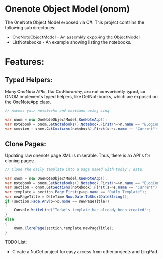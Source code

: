 Onenote Object Model (onom)
====

The OneNote Object Model exposed via C#. This project contains the following sub directories:

* OneNoteObjectModel - An assembly exposing the ObjectModel
* ListNotebooks - An example showing listing the notebooks. 

Features:
==========

Typed Helpers:
----------------
Many OneNote APIs, like GetHierarchy, are not conveniently typed, so ONOM implements typed helpers, like GetNotebooks, which are exposed on the OneNoteApp class. 

```csharp
// Access your notebooks and sections using Linq

var onom = new OneNoteObjectModel.OneNoteApp();
var notebook = onom.GetNotebooks().Notebook.First(n=>n.name == "BlogContentAndResearch");
var section = onom.GetSections(notebook).First(s=>s.name == "Current");
```

Clone Pages:
----------------
Updating raw onenote page XML is miserable.  Thus, there is an API's for cloning pages:

```csharp
// Clone the daily template into a page named with today's date.

var onom = new OneNoteObjectModel.OneNoteApp();
var notebook = onom.GetNotebooks().Notebook.First(n=>n.name == "BlogContentAndResearch");
var section = onom.GetSections(notebook).First(s=>s.name == "Current");
var template = section.Page.First(p=>p.name == "Daily Template");
var newPageTitle = DateTime.Now.Date.ToShortDateString();
if (section.Page.Any(p=>p.name == newPageTitle))
{
    Console.WriteLine("Today's template has already been created");
}
else
{
    onom.ClonePage(section,template,newPageTitle);
}
```


TODO List:

* Create a NuGet project for easy access from other projects and LinqPad

